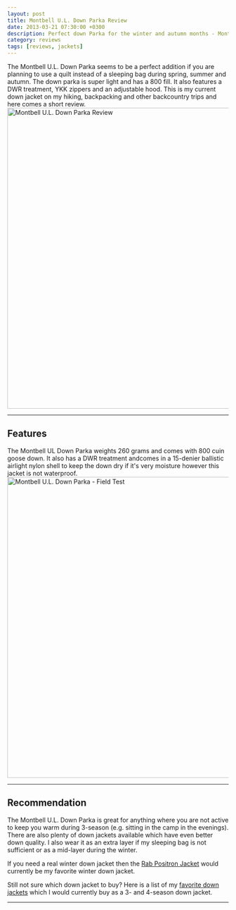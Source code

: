 ```yaml
---
layout: post
title: Montbell U.L. Down Parka Review
date: 2013-03-21 07:30:00 +0300
description: Perfect down Parka for the winter and autumn months - Montbell U.L. Down Parka Review
category: reviews
tags: [reviews, jackets]
---
```

The Montbell U.L. Down Parka seems to be a perfect addition if you are planning to use a quilt instead of a sleeping bag during spring, summer and autumn. The down parka is super light and has a 800 fill. It also features a DWR treatment, YKK zippers and an adjustable hood. This is my current down jacket on my hiking, backpacking and other backcountry trips and here comes a short review.
<a href="https://www.flickr.com/photos/90204224@N07/8576876741" title="Montbell U.L. Down Parka"><img src="https://farm9.staticflickr.com/8529/8576876741_96879fe3d5_b.jpg" width="1024" height="683" alt="Montbell U.L. Down Parka Review"></a>
<!--more-->

---

## Features
The Montbell UL Down Parka weights 260 grams and comes with 800 cuin goose down. It also has a DWR treatment andcomes in a 15-denier ballistic airlight nylon shell to keep the down dry if it's very moisture however this jacket is not waterproof.
<a href="https://www.flickr.com/photos/90204224@N07/8576876031" title="Montbell U.L. Down Parka"><img src="https://farm9.staticflickr.com/8526/8576876031_2b76bdfb2e_b.jpg" width="1024" height="683" alt="Montbell U.L. Down Parka - Field Test"></a>

---

## Recommendation
The Montbell U.L. Down Parka is great for anything where you are not active to keep you warm during 3-season (e.g. sitting in the camp in the evenings). There are also plenty of down jackets available which have even better down quality. I also wear it as an extra layer if my sleeping bag is not sufficient or as a mid-layer during the winter. 

If you need a real winter down jacket then the <a href="http://www.backcountry.com/rab-positron-down-jacket-mens">Rab Positron Jacket</a> would currently be my favorite winter down jacket. 

Still not sure which down jacket to buy? Here is a list of my <a href="http://www.hikeventures.com/best-down-jackets/">favorite down jackets</a> which I would currently buy as a 3- and 4-season down jacket.

---

<script type="text/javascript">
amzn_assoc_placement = "adunit0";
amzn_assoc_search_bar = "false";
amzn_assoc_tracking_id = "hikeve-20";
amzn_assoc_search_bar_position = "top";
amzn_assoc_ad_mode = "search";
amzn_assoc_ad_type = "smart";
amzn_assoc_marketplace = "amazon";
amzn_assoc_region = "US";
amzn_assoc_title = "Down Jacket Suggestions";
amzn_assoc_default_search_phrase = "montbell down parka";
amzn_assoc_default_category = "All";
amzn_assoc_linkid = "3b59edd59f23213f9e3bbcd8046ee503";
</script>
<script src="//z-na.amazon-adsystem.com/widgets/onejs?MarketPlace=US"></script>
